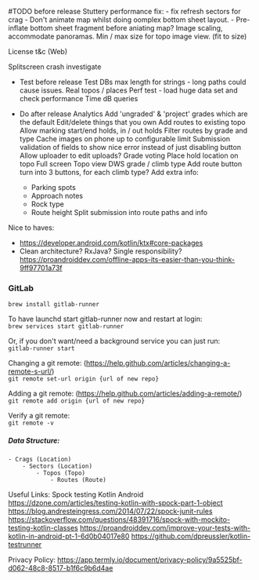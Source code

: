 #TODO before release
Stuttery performance fix:
    - fix refresh sectors for crag
    - Don't animate map whilst doing oomplex bottom sheet layout.
    - Pre-inflate bottom sheet fragment before aniating map?
Image scaling, accommodate panoramas. Min / max size for topo image view. (fit to size)

License t&c (Web)

Splitscreen crash investigate

- Test before release
Test DBs max length for strings - long paths could cause issues.
Real topos / places
Perf test - load huge data set and check performance
Time dB queries

- Do after release
Analytics
Add 'ungraded' & 'project' grades which are the default
Edit/delete things that you own
Add routes to existing topo
Allow marking start/end holds, in / out holds
Filter routes by grade and type
Cache images on phone up to configurable limit
Submission validation of fields to show nice error instead of just disabling button
Allow uploader to edit uploads?
Grade voting
Place hold location on topo
Full screen Topo view
DWS grade / climb  type
Add route button turn into 3 buttons, for each climb type?
Add extra info:
    - Parking spots
    - Approach notes
    - Rock type
    - Route height
Split submission into route paths and info


Nice to haves:
- https://developer.android.com/kotlin/ktx#core-packages
- Clean architecture? RxJava? Single responsibility?
https://proandroiddev.com/offline-apps-its-easier-than-you-think-9ff97701a73f

### GitLab
`brew install gitlab-runner`

To have launchd start gitlab-runner now and restart at login: <br />
`brew services start gitlab-runner`

Or, if you don't want/need a background service you can just run:<br />
`gitlab-runner start`

Changing a git remote: (https://help.github.com/articles/changing-a-remote-s-url/)<br />
`git remote set-url origin {url of new repo}`

Adding a git remote: (https://help.github.com/articles/adding-a-remote/)<br />
`git remote add origin {url of new repo}`

Verify a git remote:<br />
`git remote -v`


##### Data Structure:
```
- Crags (Location)
    - Sectors (Location)
        - Topos (Topo)
            - Routes (Route)
```

Useful Links:
Spock testing Kotlin Android
https://dzone.com/articles/testing-kotlin-with-spock-part-1-object
https://blog.andresteingress.com/2014/07/22/spock-junit-rules
https://stackoverflow.com/questions/48391716/spock-with-mockito-testing-kotlin-classes
https://proandroiddev.com/improve-your-tests-with-kotlin-in-android-pt-1-6d0b04017e80
https://github.com/dpreussler/kotlin-testrunner


Privacy Policy:
https://app.termly.io/document/privacy-policy/9a5525bf-d062-48c8-8517-b1f6c9b6d4ae

